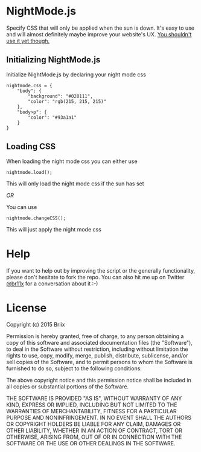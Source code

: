 NightMode.js
===========
Specify CSS that will only be applied when the sun is down. It's easy to use and will almost definitely maybe improve your website's UX.
[You shouldn't use it yet though.](http://simonbrix.dk/blog/posts/night-mode-for-the-web)

Initializing NightMode.js
-------------------------
Initialize NightMode.js by declaring your night mode css

    nightmode.css = {
        "body": {
            "background": "#020111",
            "color": "rgb(215, 215, 215)"
        },
        "body>p": {
            "color": "#93a1a1"
        }
    }

Loading CSS
-----------
When loading the night mode css you can either use

    nightmode.load();

This will only load the night mode css if the sun has set

*OR*

You can use

    nightmode.changeCSS();

This will just apply the night mode css

Help
====
If you want to help out by improving the script or the generally functionality, please don't hesitate to fork the repo. You can also hit me up on Twitter [@br11x](https://twitter.com/br11x) for a conversation about it :-)

License
=======
Copyright (c) 2015 Briix


Permission is hereby granted, free of charge, to any person obtaining a copy
of this software and associated documentation files (the "Software"), to deal
in the Software without restriction, including without limitation the rights
to use, copy, modify, merge, publish, distribute, sublicense, and/or sell
copies of the Software, and to permit persons to whom the Software is
furnished to do so, subject to the following conditions:


The above copyright notice and this permission notice shall be included in
all copies or substantial portions of the Software.


THE SOFTWARE IS PROVIDED "AS IS", WITHOUT WARRANTY OF ANY KIND, EXPRESS OR
IMPLIED, INCLUDING BUT NOT LIMITED TO THE WARRANTIES OF MERCHANTABILITY,
FITNESS FOR A PARTICULAR PURPOSE AND NONINFRINGEMENT.  IN NO EVENT SHALL THE
AUTHORS OR COPYRIGHT HOLDERS BE LIABLE FOR ANY CLAIM, DAMAGES OR OTHER
LIABILITY, WHETHER IN AN ACTION OF CONTRACT, TORT OR OTHERWISE, ARISING FROM,
OUT OF OR IN CONNECTION WITH THE SOFTWARE OR THE USE OR OTHER DEALINGS IN
THE SOFTWARE.